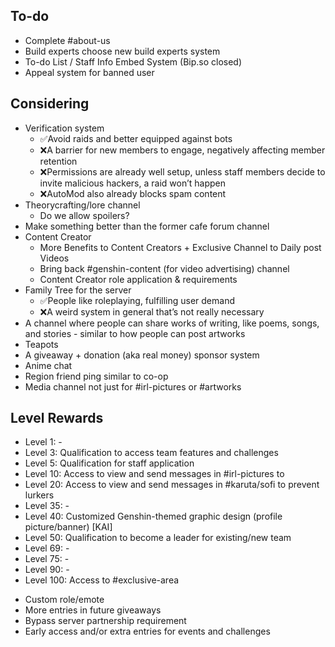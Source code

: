## To-do
- Complete #about-us 
- Build experts choose new build experts system
- To-do List / Staff Info Embed System (Bip.so closed)
- Appeal system for banned user

## Considering 
- Verification system
  - ✅Avoid raids and better equipped against bots
  - ❌A barrier for new members to engage, negatively affecting member retention
  - ❌Permissions are already well setup, unless staff members decide to invite malicious hackers, a raid won’t happen
  - ❌AutoMod also already blocks spam content
- Theorycrafting/lore channel 
  - Do we allow spoilers?
- Make something better than the former cafe forum channel 
- Content Creator
  - More Benefits to Content Creators + Exclusive Channel to Daily post Videos
  - Bring back #genshin-content (for video advertising) channel
  - Content Creator role application & requirements
- Family Tree for the server
  - ✅People like roleplaying, fulfilling user demand
  - ❌A weird system in general that’s not really necessary
- A channel where people can share works of writing, like poems, songs, and stories - similar to how people can post artworks
- Teapots
- A giveaway + donation (aka real money) sponsor system
- Anime chat
- Region friend ping similar to co-op
- Media channel not just for #irl-pictures or #artworks

## Level Rewards 
* Level 1: -
* Level 3: Qualification to access team features and challenges
* Level 5: Qualification for staff application 
* Level 10: Access to view and send messages in #irl-pictures to 
* Level 20: Access to view and send messages in #karuta/sofi to prevent lurkers
* Level 35: -
* Level 40: Customized Genshin-themed graphic design (profile picture/banner) [KAI]
* Level 50: Qualification to become a leader for existing/new team
* Level 69: -
* Level 75: -
* Level 90: -
* Level 100: Access to #exclusive-area

- Custom role/emote
- More entries in future giveaways
- Bypass server partnership requirement
- Early access and/or extra entries for events and challenges
